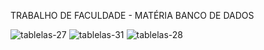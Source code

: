 TRABALHO DE FACULDADE - MATÉRIA BANCO DE DADOS

![tablelas-27](https://github.com/user-attachments/assets/56f843fe-4650-4d21-9442-3b14fa86c1d0)
![tablelas-31](https://github.com/user-attachments/assets/e45f1e4f-bcb2-41e2-b4d3-fd4797edbba1)
![tablelas-28](https://github.com/user-attachments/assets/16bde87d-545b-49b3-a58c-0a0516963633)
